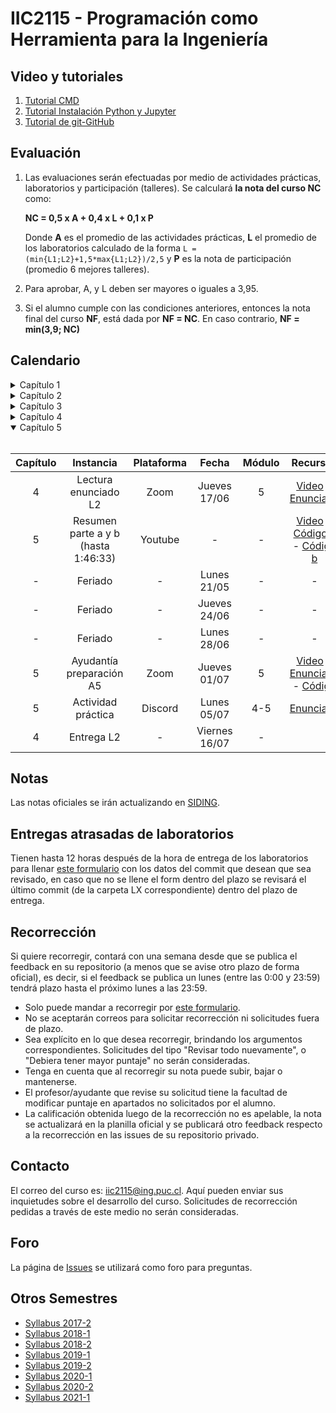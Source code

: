# IIC2115 - Programación como Herramienta para la Ingeniería

## Video y tutoriales

1. [Tutorial CMD](https://www.youtube.com/watch?v=qgFmMU6Pukc) 
1. [Tutorial Instalación Python y Jupyter](https://www.youtube.com/watch?v=FxHoi_ZRV4s) 
1. [Tutorial de git-GitHub](https://youtu.be/4WTjx_Rw65A)



## Evaluación

1. Las evaluaciones serán efectuadas por medio de actividades prácticas, laboratorios y participación (talleres). Se calculará **la nota del curso NC** como:

    **NC = 0,5 x A + 0,4 x L + 0,1 x P**

    Donde **A** es el promedio de las actividades prácticas, **L** el promedio de los laboratorios calculado de la forma `L = (min{L1;L2}+1,5*max{L1;L2})/2,5` y **P** es la nota de participación (promedio 6 mejores talleres).

2. Para aprobar, A, y L deben ser mayores o iguales a 3,95.
3. Si el alumno cumple con las condiciones anteriores, entonces la nota final del curso **NF**, está dada por **NF = NC**. En caso contrario, **NF = min(3,9; NC)**


## Calendario 
<details>
<summary>Capítulo 1</summary>
<br>

| Capítulo |	Instancia    | Plataforma | Fecha        | Módulo | Recursos |
| :-:      | :-:             | :-:        | :-:          | :-:    | :-:      |
| 1        | Introducción    |  Zoom      | Lunes 15/03  | 4      | [Video](https://youtu.be/vj_BKgVOTa4) - [Slides](../../blob/master/Material%20de%20clases/Capítulo%201/Introducción%20al%20curso.pdf) |
| 1        | Resumen parte a |  Zoom      | Lunes 22/03  | 4      | [Video](https://youtu.be/Aq_VkJdTPJ4) - [Slides](../../blob/main/Material%20de%20clases/Capítulo%201/Parte%20a/Slides/01%20-%20Fundamentos%20de%20OOP.pdf) - [Código](../../tree/master/Material%20de%20clases/Capítulo%201/Parte%20a) |
| 1        | Taller T1a      |  Discord   | Lunes 22/03  | 5      | [Enunciado](../../blob/main/Talleres/T1a/T1a.pdf) |
| 1        | Ayudantía T1a   |  Zoom      | Jueves 25/03 | 5      | [Video](https://youtu.be/s0EH6_guuMU) - [Slides](https://github.com/IIC2115/Syllabus/blob/main/Ayudant%C3%ADas/T1a/Ay_T1a.pdf) - [Código](https://github.com/IIC2115/Syllabus/blob/main/Ayudant%C3%ADas/T1a/Ay_T1a.ipynb) |
| 1        | Resumen parte b |  Zoom      | Lunes 29/03  | 4      | [Video](https://youtu.be/xfcuh-1hzvk) - [Slides](../../blob/main/Material%20de%20clases/Capítulo%201/Parte%20b/Slides/01%20-%20Estructuras%20de%20datos%20básicas.pdf) - [Código](../../tree/master/Material%20de%20clases/Capítulo%201/Parte%20b) |
| 1        | Taller T1b      |  Discord   | Lunes 29/03  | 5      | [Enunciado](../../blob/main/Talleres/T1b/T1b.pdf) |
| 1        | Jueves santo      |  -   | Jueves 01/04  | 5      | - |
| 1        | Ayudantía T1b   |  Zoom      | Lunes 05/04 | 4      | [Video](https://youtu.be/INXBajFnJVg) - [Slides](https://github.com/IIC2115/Syllabus/blob/main/Ayudant%C3%ADas/T1b/Ay_T1b.pdf) - [Código](https://nbviewer.jupyter.org/github/IIC2115/Syllabus/blob/main/Ayudant%C3%ADas/T1b/Ay_T1b.ipynb) |
| 1        | Actividad 1   |  Discord      | Lunes 05/04 | 5      | [Enunciado](https://github.com/IIC2115/Syllabus/blob/main/Actividades%20Pr%C3%A1cticas/A1/A1.pdf) |
| 1        | Actividad 1      |  Discord   | Jueves 08/04  | 5      | [Enunciado](https://github.com/IIC2115/Syllabus/blob/main/Actividades%20Pr%C3%A1cticas/A1/A1.pdf) |

</details>

<details>
<summary>Capítulo 2</summary>
<br>
   
| Capítulo |	Instancia          | Plataforma | Fecha        | Módulo | Recursos |
| :-:      | :-:                  | :-:        | :-:          | :-:    | :-:      |
| 2        | Resumen parte a      |  Zoom      | Lunes 12/04  | 4      | [Video](https://youtu.be/qDUlhQFiST0) - [Slides](../../blob/main/Material%20de%20clases/Capítulo%202/Parte%20a/Slides/01%20-%20Estructuras%20de%20datos%20avanzadas.pdf) - [Código](../../tree/main/Material%20de%20clases/Cap%C3%ADtulo%202/Parte%20a) |
| 2        | Taller parte a       |  Discord   | Lunes 12/04  | 5      | [Enunciado](../../blob/main/Talleres/T2a/T2a.pdf) |
| 2        | Ayudantía parte a    |  Zoom      | Jueves 15/04 | 5      | [Video](https://youtu.be/TtDTYmKcCs0) - [Slides](https://github.com/IIC2115/Syllabus/blob/main/Ayudant%C3%ADas/T2a/Ay_T2a.pdf) - [Código](https://github.com/IIC2115/Syllabus/blob/main/Ayudant%C3%ADas/T2a/Ay_T2a.ipynb) |
| 2        | Resumen parte b      |  Zoom      | Lunes 19/04  | 4      | [Video](https://youtu.be/JxJX0Brp4ZY) - [Slides](../../blob/main/Material%20de%20clases/Capítulo%202/Parte%20b/Slides/01%20-%20Técnicas%20y%20Algoritmos.pdf) - [Código](../../tree/main/Material%20de%20clases/Cap%C3%ADtulo%202/Parte%20b) |
| 2        | Taller parte b       |  Discord   | Lunes 19/04  | 5      | [Enunciado](../../blob/main/Talleres/T2b/T2b.pdf) |
| 2        | Ayudantía parte b    |  Zoom      | Jueves 22/04 | 5      | [Video](https://youtu.be/1YAQDkBzpOE) - [Slides](https://github.com/IIC2115/Syllabus/blob/main/Ayudant%C3%ADas/T2b/Ay_T2b.pdf) - [Código](https://github.com/IIC2115/Syllabus/blob/main/Ayudant%C3%ADas/T2b/Ay_T2b.ipynb) |
| 2        | Actividad práctica   |  Discord   | Lunes 26/04  | 4-5    | [Enunciado](../../blob/main/Actividades%20Prácticas/A2/A2.pdf) |
| 2 - 3    | Lectura enunciado L1 |  Zoom      | Jueves 29/04 | 5      | [Video](https://youtu.be/2TonIlwAu08) - [Enunciado](../../blob/main/Laboratorios/L1/L1.pdf) |

</details>

<details>
<summary>Capítulo 3</summary>
<br>
   
| Capítulo |	Instancia        | Plataforma | Fecha        | Módulo | Recursos |
| :-:      | :-:                | :-:        | :-:          | :-:    | :-:      |
| 3        | Resumen parte a    |  Zoom      | Lunes 03/05  | 4      | [Video](https://youtu.be/wR_o-_U7bCY) - [Slides](../../blob/main/Material%20de%20clases/Capítulo%203/Parte%20a/Slides/01%20-%20Bases%20de%20datos%20relacionales.pdf) - [Código](../../tree/main/Material%20de%20clases/Capítulo%203/Parte%20a) |
| 3        | Taller parte a     |  Discord   | Lunes 03/05  | 5      | [Enunciado](../../blob/main/Talleres/T3a/T3a.pdf) |
| 3        | Ayudantía parte a  |  Zoom      | Jueves 06/05 | 5      | [Video](https://youtu.be/JcXo-jQWex8) - [Slides](../../blob/main/Ayudant%C3%ADas/T3a/Ay_T3a.pdf) - [Código](../../blob/main/Ayudant%C3%ADas/T3a/Ay_T3a.ipynb) |
| -        | Semana receso      |  -         | -            | -      | - |
| 3        | Resumen parte b    |  Zoom      | Lunes 17/05  | 4      | [Video](https://youtu.be/QU3c1winhzk) - [Slides](../../blob/main/Material%20de%20clases/Capítulo%203/Parte%20b/Slides/01%20-%20Consultas%20en%20SQL.pdf) - [Código](../../blob/main/Material%20de%20clases/Capítulo%203/Parte%20b/01%20-%20Consultas%20sobre%20bases%20de%20datos%20relacionales.ipynb) |
| 3        | Ejercicios parte b |  Zoom      | Lunes 17/05  | 5      | [Video](https://youtu.be/aqkHNvBtzPE) - [Código](../../tree/main/Material%20de%20clases/Capítulo%203/Parte%20b/Ejemplos) |
| 3        | Taller parte b     |  Discord   | Jueves 20/05 | 5      | [Enunciado](../../blob/main/Talleres/T3b/T3b.pdf) |
| 3        | Ayudantía parte b  |  Youtube   | Jueves 20/05 | -      | [Video](https://youtu.be/dFUTLExY-RI) - [Código](../../blob/main/Ayudantías/T3b/Ay_T3b.ipynb) |
| 3        | Actividad práctica |  Discord   | Lunes 24/05  | 4-5    | [Enunciado](../../blob/main/Actividades%20Pr%C3%A1cticas/A3/A3.pdf) |
| -        | Libre              | -          | Jueves 27/05 | -      |           |

</details>

<details>
<summary>Capítulo 4</summary>
<br>
   
| Capítulo |	Instancia          | Plataforma | Fecha        | Módulo | Recursos |
| :-:      | :-:                  | :-:        | :-:          | :-:    | :-:      |
| 4        | Resumen parte a      |  Zoom      | Lunes 31/05  | 4      | [Video](https://youtu.be/wzNrd-3q65s) - [Slides](../../blob/main/Material%20de%20clases/Capítulo%204/Parte%20a/Slides/01%20-%20Exploración%2C%20limpieza%20y%20depuración%20de%20datos.pdf) - [Código](../../tree/main/Material%20de%20clases/Capítulo%204/Parte%20a) |
| 4        | Taller parte a       |  Discord   | Lunes 31/05  | 5      | [Enunciado](../../blob/main/Talleres/T4a/T4a.pdf) |
| 4        | Ayudantía parte a    |  Zoom      | Jueves 03/06 | 5      | [Video](https://youtu.be/tpb3wL7QY5I) - [Código](../../blob/main/Ayudantías/T4a/Ay_T4a.ipynb) |
| 4        | Resumen parte b      |  Zoom      | Lunes 07/06  | 4      | [Video](https://youtu.be/jDaeLLpY7FU) - [Slides](../../blob/main/Material%20de%20clases/Capítulo%204/Parte%20b/Slides/01%20-%20Modelos%20predictivos%20con%20ML.pdf) - [Código](../../tree/main/Material%20de%20clases/Capítulo%204/Parte%20b) |
| 4        | Taller parte b       |  Discord   | Lunes 07/06  | 5      | [Enunciado](../../blob/main/Talleres/T4b/T4b.pdf) |
| 4        | Ayudantía parte b    |  Zoom      | Jueves 11/06 | 5      | [Video](https://youtu.be/sUbl5y4RwqE) - [Código](../../blob/main/Ayudantías/T4b/Ay_T4b.ipynb) |
| 4        | Actividad práctica   |  Discord   | Lunes 14/06  | 4-5    | [Enunciado](../../blob/main/Actividades%20Prácticas/A4/A4.pdf) |
| 4        | Lectura enunciado L2 |  Zoom      | Jueves 17/06 | 5      | [Video](https://youtu.be/XuoEn7_wRZI) - [Enunciado](../../blob/main/Laboratorios/L2/L2.pdf) |

</details>


<details open>
<summary>Capítulo 5</summary>
<br>
   
| Capítulo |	Instancia          | Plataforma | Fecha        | Módulo | Recursos |
| :-:      | :-:                  | :-:        | :-:          | :-:    | :-:      |
| 4        | Lectura enunciado L2 |  Zoom      | Jueves 17/06 | 5      | [Video](https://youtu.be/XuoEn7_wRZI) - [Enunciado](../../blob/main/Laboratorios/L2/L2.pdf) |
| 5        | Resumen parte a y b (hasta 1:46:33)  |  Youtube   | -            | -      | [Video](https://youtu.be/NDnJn9QxKO8) - [Código a](../../tree/main/Material%20de%20clases/Capítulo%205/Parte%20a) - [Código b](../../tree/main/Material%20de%20clases/Capítulo%205/Parte%20b)|
| -        | Feriado       |  -   | Lunes 21/05  | -      | - |
| -        | Feriado     |  -      | Jueves 24/06 | -      | -  |
| -        | Feriado              |  -         | Lunes 28/06  | -      | - |
| 5        | Ayudantía preparación A5    |  Zoom      | Jueves 01/07 | 5      | [Video](https://youtu.be/1IafpcV-9YI) - [Enunciado](https://github.com/IIC2115/Syllabus/blob/main/Ayudant%C3%ADas/T5/Enunciado_Ay_C5.pdf) - [Código](https://github.com/IIC2115/Syllabus/blob/main/Ayudant%C3%ADas/T5/Ay_C5.ipynb) |
| 5        | Actividad práctica   |  Discord   | Lunes 05/07  | 4-5    | [Enunciado](https://github.com/IIC2115/Syllabus/blob/main/Actividades%20Pr%C3%A1cticas/A5/A5.pdf) |
| 4        | Entrega L2           | -          | Viernes 16/07 | -      |           |


</details>


<!--| Esto es simplemente para tener el template para copy paste en un futuro semestre
| Capítulo |	Instancia          | Plataforma | Fecha        | Módulo | Recursos |
| :-:      | :-:                  | :-:        | :-:          | :-:    | :-:      |
| 4        | Resumen parte a      |  Zoom      | Lunes 31/05  | 4      | Video - Slides - Código |
| 4        | Taller parte a       |  Discord   | Lunes 31/05  | 5      | Enunciado |
| 4        | Ayudantía parte a    |  Zoom      | Jueves 03/06 | 5      | Video - Slides - Código |
| 4        | Resumen parte b      |  Zoom      | Lunes 07/06  | 4      | Video - Slides - Código |
| 4        | Taller parte b       |  Discord   | Lunes 07/06  | 5      | Enunciado |
| 4        | Ayudantía parte b    |  Zoom      | Jueves 11/06 | 5      | Video - Slides - Código |
| 4        | Actividad práctica   |  Discord   | Lunes 14/06  | 4-5    | Enunciado |
| 4 - 5    | Lectura enunciado L2 |  Zoom      | Jueves 17/06 | 5      | Enunciado |
-->

<!--| L01 | Resumen materia capítulo                     |  Zoom      | lunes 10 de agosto      |   5    | [Video](https://youtu.be/Xy_UMYjQwiw) - [Slides](../../blob/master/Material%20de%20clases/Capítulo%201/Introducción.pdf)|
| L01 | Revisión de enunciado       	              |  Zoom      | jueves 13 de agosto     |   5    | [Video](https://youtu.be/PbKdwaoWkJ8) - [Enunciado](../../blob/master/Laboratorios/L01/L01.pdf)|
| L01 | Sesión de trabajo en laboratorio             |  Discord   | lunes 17 de agosto      |   4,5  |      |
| L01 | Actividad de participación                   |  Discord   | jueves 20 de agosto     |   5    |      |
|     |                                              |            |                         |        |      |
| L02 | Resumen materia capítulo: parte 1            |  Zoom      | lunes 24 de agosto      |   4    | [Video](https://youtu.be/kSoDgmocaB0) - [Slides](../../blob/master/Material%20de%20clases/Capítulo%202/Resumen%20Capítulo%202%20-%20Parte%201%20-%20Estructuras%20de%20datos.pdf) |
| L02 | Resumen materia capítulo: parte 2            |  Zoom      | lunes 24 de agosto      |   5    | [Video](https://youtu.be/WrG-VHqEKt4) - [Slides](../../blob/master/Material%20de%20clases/Capítulo%202/Resumen%20Capítulo%202%20-%20Parte%202%20-%20Técnicas%20y%20Algoritmos.pdf) |
| L02 | Revisión de enunciado       	              |  Zoom      | jueves 27 de agosto     |   5    | [Video](https://youtu.be/uzBU56wCp8M) - [Enunciado](../../blob/master/Laboratorios/L02/L02.pdf)      |
| L02 | Sesión de trabajo en laboratorio             |  Discord   | lunes 31 de agosto      |   4,5  |      |
| L02	| Ayudantía y revisión de ejercicios           |  Zoom      | jueves 3 de septiembre  |   5    | [Video](https://youtu.be/EbZb4tkdzUQ) - [Enunciado](../../blob/master/Ayudant%C3%ADas/Ayudant%C3%ADa%201/Enunciado.pdf)    |
| L02 | Sesión de trabajo en laboratorio             |  Discord   | lunes 7 de septiembre   |   4,5  |      |
| L02 | Sesión de trabajo en laboratorio             |  Discord   | jueves 10 de septiembre |   5    |      |
| L02 | Actividad de participación                   |  Discord   | lunes 14 de septiembre  |   4,5  |      |
|     | Feriado                                      |            | jueves 17 de septiembre |   5    |      |
|     |                                              |            |                         |        |      |
| L03 | Resumen materia capítulo                     |  Zoom      | lunes 28 de septiembre  |   4    | [Video](https://youtu.be/nXDYpCh1dOc) - [Slides](../../blob/master/Material%20de%20clases/Cap%C3%ADtulo%203/Slides/Resumen%20Capitulo%203.pdf) |
| L03 | Taller de revisión de ejercicios             |  Zoom      | lunes 28 de septiembre  |   5    | [Video](https://youtu.be/8QvPQ2ne0sE) - [Ejemplos](../../blob/master/Material%20de%20clases/Cap%C3%ADtulo%203/Ejemplos/) |
| L03 | Revisión de enunciado       	              |  Zoom      | jueves 1 de octubre     |   5    | [Video](https://youtu.be/gWaBaDlJn_Y) - [Enunciado](../../blob/master/Laboratorios/L03/L03.pdf)    |
| L03 | Sesión de trabajo en laboratorio             |  Discord   | lunes 5 de octubre      |   4,5  |      |
| L03	| Ayudantía y revisión de ejercicios           |  Zoom      | jueves 8 de octubre     |   5    | [Video](https://youtu.be/7KuTrFbWXLc) - [Enunciado](../../blob/master/Ayudantías/Ayudantía%202/Enunciado.pdf) |
|     | Feriado                                      |            | lunes 12 de octubre     |   4,5  |      |
| L03 | Actividad de participación                   |  Discord   | jueves 15 de octubre    |   5    |      |       
|     |                                              |            |                         |        |      |
| L04 | Resumen materia capítulo                     |  Zoom      | lunes 19 de octubre     |   4    | [Video](https://youtu.be/CQjZokFB85Y) - [Slides](../../blob/master/Material%20de%20clases/Capítulo%204/Slides/Resumen%20Capítulo%204%20-%20Análisis%20Exploratorio%20de%20Datos.pdf)|
| L04 | Taller de revisión de ejercicios             |  Zoom      | lunes 19 de octubre     |   5    | [Video](https://youtu.be/WKhPoLe1ZsQ) - [Ejemplos](../../tree/master/Material%20de%20clases/Capítulo%204/)     |
| L04 | Revisión de enunciado       	              |  Zoom      | jueves 22 de octubre    |   5    | [Video](https://youtu.be/FQXo1Ypeulo) - [Enunciado](../../blob/master/Laboratorios/L04/L04.pdf)     |
| L04 | Sesión de trabajo en laboratorio             |  Discord   | lunes 26 de octubre     |   4,5  |      |
| L04	| Ayudantía y revisión de ejercicios           |  Zoom      | jueves 29 de octubre    |   5    |  [Video](https://youtu.be/Yanq1oKbSSw) - [Solución](https://github.com/IIC2115/Syllabus/blob/master/Ayudant%C3%ADas/Ayudant%C3%ADa%203/Ayudant%C3%ADa%203.ipynb)    |
| L04 | Sesión de trabajo en laboratorio             |  Discord   | lunes 2 de noviembre    |   4,5  |      |
| L04 | Actividad de participación                   |  Discord   | jueves 5 de noviembre   |   5    |      |
| L04 | Sesión de trabajo en laboratorio             |  Discord   | lunes 9 de noviembre    |   4,5  |      |
| L04 | Sesión de trabajo en laboratorio             |  Discord   | jueves 12 de noviembre   |   5    |      |
|     |                                              |            |                         |        |      |
| L05 | Resumen materia capítulo                     |  Zoom      | lunes 16 de noviembre  |   4,5    | [Video](https://youtu.be/NDnJn9QxKO8) - [Slides](../../blob/master/Material%20de%20clases/Cap%C3%ADtulo%205/Slides/Resumen%20Cap%C3%ADtulo%205%20-%20Herramientas%20Avanzadas.pdf)|
| L05 | Revisión de enunciado       	              |  Zoom      | jueves 19 de noviembre |   5    | [Video](https://youtu.be/wNIq7aVLci0) - [Enunciado](../../blob/master/Laboratorios/L05/L05.pdf) |
| L05 | Sesión de trabajo en laboratorio             |  Discord   | lunes 23 de noviembre  |   4,5  |      |
| L05	| Ayudantía y revisión de ejercicios           |  Zoom      | jueves 26 de noviembre |   5    |      |
| L05 | Sesión de trabajo en laboratorio             |  Discord   | lunes 30 de noviembre  |   4,5  |      |
| L05 | Actividad de participación                   |  Discord   | jueves 3 de diciembre  |   5    |      |
-->

## Notas
Las notas oficiales se irán actualizando en [SIDING](https://www.ing.uc.cl/#SIDING).


## Entregas atrasadas de laboratorios
Tienen hasta 12 horas después de la hora de entrega de los laboratorios para llenar [este formulario](https://docs.google.com/forms/d/1no0BQIlv5ET1iAvhJAw8lqec1CX-VE6IQz71t4CQyr0/edit) con los datos del commit que desean que sea revisado, en caso que no se llene el form dentro del plazo se revisará el último commit (de la carpeta LX correspondiente) dentro del plazo de entrega.


## Recorrección

Si quiere recorregir, contará con una semana desde que se publica el feedback en su repositorio (a menos que se avise otro plazo de forma oficial), es decir, si el feedback se publica un lunes (entre las 0:00 y 23:59) tendrá plazo hasta el próximo lunes a las 23:59.
* Solo puede mandar a recorregir por [este formulario](https://docs.google.com/forms/d/1i1peDx2b5F5CyQd5SGgA2eaBBxkE0_3KXkbeJtPdbJg).
* No se aceptarán correos para solicitar recorrección ni solicitudes fuera de plazo.
* Sea explícito en lo que desea recorregir, brindando los argumentos correspondientes. Solicitudes del tipo "Revisar todo nuevamente", o "Debiera tener mayor puntaje" no serán consideradas.
* Tenga en cuenta que al recorregir su nota puede subir, bajar o mantenerse.
* El profesor/ayudante que revise su solicitud tiene la facultad de modificar puntaje en apartados no solicitados por el alumno. 
* La calificación obtenida luego de la recorrección no es apelable, la nota se actualizará en la planilla oficial y se publicará otro feedback respecto a la recorrección en las issues de su repositorio privado.

## Contacto

El correo del curso es: iic2115@ing.puc.cl. Aquí pueden enviar sus inquietudes sobre el desarrollo del curso. Solicitudes de recorrección pedidas a través de este medio no serán consideradas.

## Foro

La página de [Issues](../../issues) se utilizará como foro para preguntas.

## Otros Semestres

* [Syllabus 2017-2](https://github.com/IIC2115/Syllabus-2017-2)
* [Syllabus 2018-1](https://github.com/IIC2115/Syllabus-2018-1)
* [Syllabus 2018-2](https://github.com/IIC2115/Syllabus-2018-2)
* [Syllabus 2019-1](https://github.com/IIC2115/Syllabus-2019-1)
* [Syllabus 2019-2](https://github.com/IIC2115/Syllabus-2019-2)
* [Syllabus 2020-1](https://github.com/IIC2115/Syllabus-2020-1)
* [Syllabus 2020-2](https://github.com/IIC2115/Syllabus-2020-2)
* [Syllabus 2021-1](https://github.com/IIC2115/Syllabus-2021-1)
